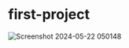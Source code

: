 # first-project
![Screenshot 2024-05-22 050148](https://github.com/user-attachments/assets/bc3a1965-b2ca-4974-b680-eea53fe72e27)
